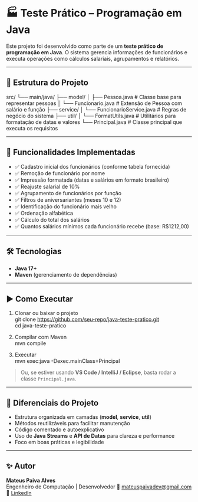 # 🏭 Teste Prático – Programação em Java  

Este projeto foi desenvolvido como parte de um **teste prático de programação em Java**.
O sistema gerencia informações de funcionários e executa operações como cálculos salariais, agrupamentos e relatórios.  

---

## 📂 Estrutura do Projeto  

src/
└── main/java/
    ├── model/
    │   ├── Pessoa.java          # Classe base para representar pessoas
    │   └── Funcionario.java     # Extensão de Pessoa com salário e função
    ├── service/
    │   └── FuncionarioService.java  # Regras de negócio do sistema
    ├── util/
    │   └── FormatUtils.java     # Utilitários para formatação de datas e valores
    └── Principal.java           # Classe principal que executa os requisitos

---

## 🚀 Funcionalidades Implementadas  

- ✅ Cadastro inicial dos funcionários (conforme tabela fornecida)  
- ✅ Remoção de funcionário por nome  
- ✅ Impressão formatada (datas e salários em formato brasileiro)  
- ✅ Reajuste salarial de 10%  
- ✅ Agrupamento de funcionários por função  
- ✅ Filtros de aniversariantes (meses 10 e 12)  
- ✅ Identificação do funcionário mais velho  
- ✅ Ordenação alfabética  
- ✅ Cálculo do total dos salários  
- ✅ Quantos salários mínimos cada funcionário recebe (base: R$1212,00)  

---

## 🛠 Tecnologias  

- **Java 17+**  
- **Maven** (gerenciamento de dependências)  

---

## ▶️ Como Executar  

1. Clonar ou baixar o projeto  
git clone https://github.com/seu-repo/java-teste-pratico.git  
cd java-teste-pratico  

2. Compilar com Maven  
mvn compile  

3. Executar  
mvn exec:java -Dexec.mainClass=Principal  

> Ou, se estiver usando **VS Code / IntelliJ / Eclipse**, basta rodar a classe `Principal.java`.

---

## 🎨 Diferenciais do Projeto  

- Estrutura organizada em camadas (**model**, **service**, **util**)  
- Métodos reutilizáveis para facilitar manutenção  
- Código comentado e autoexplicativo  
- Uso de **Java Streams** e **API de Datas** para clareza e performance  
- Foco em boas práticas e legibilidade  

---

## ✨ Autor  

**Mateus Paiva Alves**  
Engenheiro de Computação | Desenvolvedor
📧 mateuspaivadev@gmail.com
💼 [LinkedIn](https://www.linkedin.com/in/matteusp)
